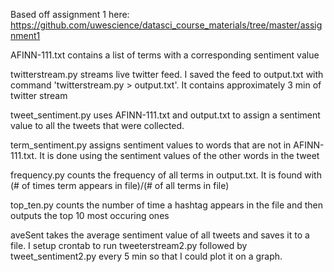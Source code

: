 Based off assignment 1 here:  https://github.com/uwescience/datasci_course_materials/tree/master/assignment1

AFINN-111.txt contains a list of terms with a corresponding sentiment value

twitterstream.py streams live twitter feed.  I saved the feed to output.txt with command 'twitterstream.py > output.txt'.  It contains approximately 3 min of twitter stream

tweet_sentiment.py uses AFINN-111.txt and output.txt to assign a sentiment value to all the tweets that were collected.

term_sentiment.py assigns sentiment values to words that are not in AFINN-111.txt.  It is done using the sentiment values of the other words in the tweet

frequency.py counts the frequency of all terms in output.txt.  It is found with (# of times term appears in file)/(# of all terms in file)

top_ten.py counts the number of time a hashtag appears in the file and then outputs the top 10 most occuring ones

aveSent takes the average sentiment value of all tweets and saves it to a file.  I setup crontab to run tweeterstream2.py followed by tweet_sentiment2.py every 5 min so that I could plot it on a graph.  

